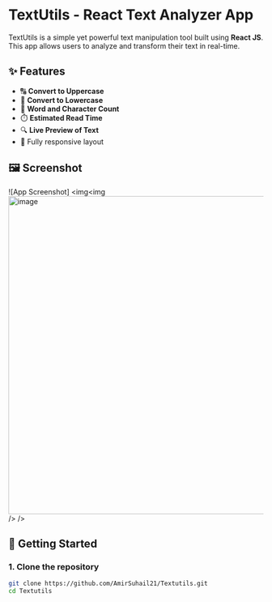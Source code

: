 # TextUtils - React Text Analyzer App

TextUtils is a simple yet powerful text manipulation tool built using **React JS**. This app allows users to analyze and transform their text in real-time.

## ✨ Features

- 🔠 **Convert to Uppercase**
- 🔡 **Convert to Lowercase**
- 🔢 **Word and Character Count**
- ⏱️ **Estimated Read Time**
- 🔍 **Live Preview of Text**
- 📱 Fully responsive layout

## 🖼️ Screenshot

![App Screenshot]
<img<img <img width="1365" height="628" alt="image" src="https://github.com/user-attachments/assets/96d14fa4-72d4-4be5-9a8e-f10e39a0e174" />
 />
/>


## 🚀 Getting Started

### 1. Clone the repository
```bash
git clone https://github.com/AmirSuhail21/Textutils.git
cd Textutils
